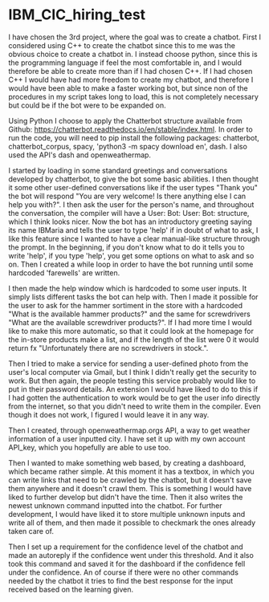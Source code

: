 # IBM_CIC_hiring_test

I have chosen the 3rd project, where the goal was to create a chatbot. First I considered using C++ to create the chatbot since this to me was the obvious choice to create a chatbot in. I instead choose python, since this is the programming language if feel the most comfortable in, and I would therefore be able to create more than if I had chosen C++. If I had chosen C++ I would have had more freedom to create my chatbot, and therefore I would have been able to make a faster working bot, but since non of the procedures in my script takes long to load, this is not completely necessary but could be if the bot were to be expanded on.

Using Python I choose to apply the Chatterbot structure available from Github: https://chatterbot.readthedocs.io/en/stable/index.html. In order to run the code, you will need to pip install the following packages: chatterbot, chatterbot_corpus, spacy, 'python3 -m spacy download en', dash. I also used the API's dash and openweathermap.

I started by loading in some standard greetings and conversations developed by chatterbot, to give the bot some basic abilities. I then thought it some other user-defined conversations like if the user types "Thank you" the bot will respond "You are very welcome! Is there anything else I can help you with?". I then ask the user for the person's name, and throughout the conversation, the compiler will have a User: Bot: User: Bot: structure, which I think looks nicer. Now the bot has an introductory greeting saying its name IBMaria and tells the user to type 'help' if in doubt of what to ask, I like this feature since I wanted to have a clear manual-like structure through the prompt. In the beginning, if you don't know what to do it tells you to write 'help', if you type 'help', you get some options on what to ask and so on. Then I created a while loop in order to have the bot running until some hardcoded 'farewells' are written. 

I then made the help window which is hardcoded to some user inputs. It simply lists different tasks the bot can help with. Then I made it possible for the user to ask for the hammer sortiment in the store with a hardcoded "What is the available hammer products?" and the same for screwdrivers "What are the available screwdriver products?". If I had more time I would like to make this more automatic, so that it could look at the homepage for the in-store products make a list, and if the length of the list were 0 it would return fx "Unfortunately there are no screwdrivers in stock.".

Then I tried to make a service for sending a user-defined photo from the user's local computer via Gmail, but I think I didn't really get the security to work. But then again, the people testing this service probably would like to put in their password details. An extension I would have liked to do to this if I had gotten the authentication to work would be to get the user info directly from the internet, so that you didn't need to write them in the compiler. Even though it does not work, I figured I would leave it in any way.

Then I created, through openweathermap.orgs API, a way to get weather information of a user inputted city. I have set it up with my own account API_key, which you hopefully are able to use too. 

Then I wanted to make something web based, by creating a dashboard, which became rather simple. At this moment it has a textbox, in which you can write links that need to be crawled by the chatbot, but it doesn't save them anywhere and it doesn't crawl them. This is something I would have liked to further develop but didn't have the time. Then it also writes the newest unknown command inputted into the chatbot. For further development, I would have liked it to store multiple unknown inputs and write all of them, and then made it possible to checkmark the ones already taken care of.

Then I set up a requirement for the confidence level of the chatbot and made an autoreply if the confidence went under this threshold. And it also took this command and saved it for the dashboard if the confidence fell under the confidence. An of course if there were no other commands needed by the chatbot it tries to find the best response for the input received based on the learning given.
